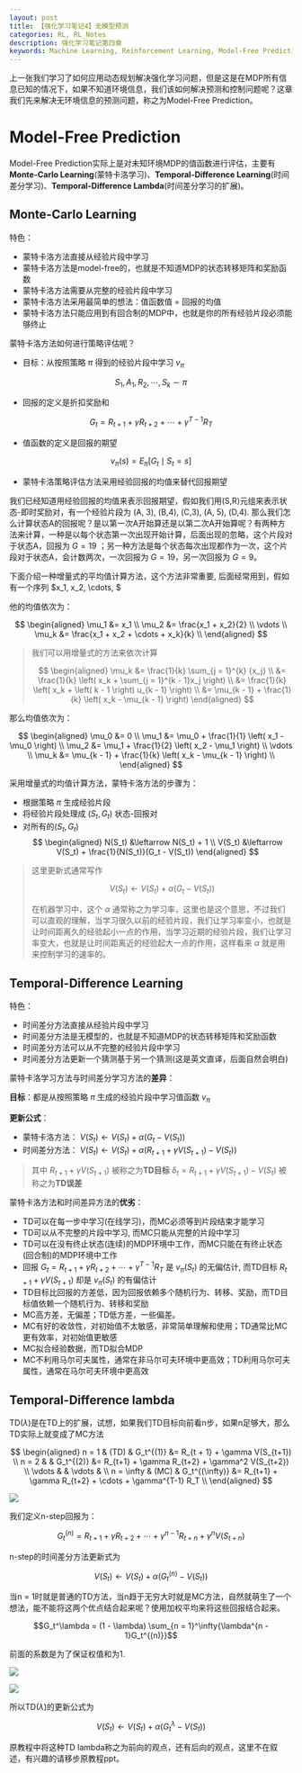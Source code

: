 ```yaml
---
layout: post
title: 【强化学习笔记4】无模型预测
categories: RL, RL_Notes
description: 强化学习笔记第四章
keywords: Machine Learning, Reinforcement Learning, Model-Free Prediction
---
```


上一张我们学习了如何应用动态规划解决强化学习问题，但是这是在MDP所有信息已知的情况下，如果不知道环境信息，我们该如何解决预测和控制问题呢？这章我们先来解决无环境信息的预测问题，称之为Model-Free Prediction。

# Model-Free Prediction

Model-Free Prediction实际上是对未知环境MDP的值函数进行评估，主要有**Monte-Carlo Learning**(蒙特卡洛学习)、**Temporal-Difference Learning**(时间差分学习)、**Temporal-Difference Lambda**(时间差分学习的扩展)。

## Monte-Carlo Learning

特色：

- 蒙特卡洛方法直接从经验片段中学习
- 蒙特卡洛方法是model-free的，也就是不知道MDP的状态转移矩阵和奖励函数
- 蒙特卡洛方法需要从完整的经验片段中学习
- 蒙特卡洛方法采用最简单的想法：值函数值 = 回报的均值
- 蒙特卡洛方法只能应用到有回合制的MDP中，也就是你的所有经验片段必须能够终止

蒙特卡洛方法如何进行策略评估呢？

- 目标：从按照策略 $\pi$ 得到的经验片段中学习 $v_\pi$ 

$$S_1, A_1, R_2, \cdots, S_k \sim \pi$$

- 回报的定义是折扣奖励和

$$G_t = R_{t+1} + \gamma R_{t+2} + \cdots + \gamma^{T-1}R_T$$

- 值函数的定义是回报的期望

$$v_\pi(s) = E_\pi[G_t \mid S_t = s]$$

- 蒙特卡洛策略评估方法采用经验回报的均值来替代回报期望

我们已经知道用经验回报的均值来表示回报期望，假如我们用(S,R)元组来表示状态-即时奖励对，有一个经验片段为 (A, 3), (B,4), (C,3), (A, 5), (D,4). 那么我们怎么计算状态A的回报呢？是以第一次A开始算还是以第二次A开始算呢？有两种方法来计算，一种是以每个状态第一次出现开始计算，后面出现的忽略，这个片段对于状态A，回报为 $G = 19$ ；另一种方法是每个状态每次出现都作为一次，这个片段对于状态A，会计数两次，一次回报为 $G = 19$，另一次回报为 $G = 9$。

下面介绍一种增量式的平均值计算方法，这个方法非常重要, 后面经常用到，假如有一个序列 $x_1, x_2, \cdots, $

他的均值依次为：

$$
\begin{aligned}
\mu_1 &= x_1 \\
\mu_2 &= \frac{x_1 + x_2}{2} \\
\vdots \\
\mu_k &= \frac{x_1 + x_2 + \cdots + x_k}{k} \\
\end{aligned}
$$

>我们可以用增量式的方法来依次计算
>
>$$
>\begin{aligned}
>\mu_k &= \frac{1}{k} \sum_{j = 1}^{k} {x_j} \\
>&= \frac{1}{k} \left( x_k + \sum_{j = 1}^{k - 1}x_j \right) \\
>&= \frac{1}{k} \left( x_k + \left(  k - 1 \right) u_{k - 1} \right) \\
>&= \mu_{k - 1} + \frac{1}{k} \left( x_k - \mu_{k - 1} \right)
>\end{aligned}
>$$

那么均值依次为：

$$
\begin{aligned}
\mu_0 &= 0 \\
\mu_1 &= \mu_0 + \frac{1}{1} \left( x_1 - \mu_0 \right) \\
\mu_2 &= \mu_1 + \frac{1}{2} \left( x_2 - \mu_1 \right) \\
\vdots \\
\mu_k &= \mu_{k - 1} + \frac{1}{k} \left( x_k - \mu_{k - 1} \right) \\
\end{aligned}
$$

采用增量式的均值计算方法，蒙特卡洛方法的步骤为：

- 根据策略 $\pi$ 生成经验片段
- 将经验片段处理成 $\left( S_t, G_t \right)$ 状态-回报对
- 对所有的$\left( S_t, G_t \right)$
    $$
    \begin{aligned}
    N(S_t) &\leftarrow N(S_t) + 1 \\
    V(S_t) &\leftarrow V(S_t) + \frac{1}{N(S_t)}(G_t - V(S_t))
    \end{aligned}
    $$

>这里更新式通常写作
>
>$$V(S_t) \leftarrow V(S_t) + \alpha (G_t - V(S_t))$$
>
>在机器学习中，这个 $\alpha$ 通常称之为学习率，这里也是这个意思，不过我们可以直观的理解，当学习很久以前的经验片段，我们让学习率变小，也就是让时间距离久的经验起小一点的作用，当学习近期的经验片段，我们让学习率变大，也就是让时间距离近的经验起大一点的作用，这样看来 $\alpha$ 就是用来控制学习的速率的。


## Temporal-Difference Learning

特色：

- 时间差分方法直接从经验片段中学习
- 时间差分方法是无模型的，也就是不知道MDP的状态转移矩阵和奖励函数
- 时间差分方法可以从不完整的经验片段中学习
- 时间差分方法更新一个猜测基于另一个猜测(这是英文直译，后面自然会明白) 

蒙特卡洛学习方法与时间差分学习方法的**差异**：

**目标**：都是从按照策略 $\pi$ 生成的经验片段中学习值函数 $v_\pi$

**更新公式**：

- 蒙特卡洛方法： $V(S_t) \leftarrow V(S_t) + \alpha (G_t - V(S_t))$
- 时间差分方法： $V(S_t) \leftarrow V(S_t) + \alpha (R_{t+1} + \gamma V(S_{t+1}) - V(S_t))$

> 其中 $R_{t+1} + \gamma V(S_{t+1})$ 被称之为**TD目标**
> $\delta_t = R_{t+1} + \gamma V(S_{t+1}) - V(S_t)$ 被称之为**TD误差**

蒙特卡洛方法和时间差异方法的**优劣**：

- TD可以在每一步中学习(在线学习)，而MC必须等到片段结束才能学习
- TD可以从不完整的片段中学习, 而MC只能从完整的片段中学习
- TD可以在没有终止状态(连续)的MDP环境中工作，而MC只能在有终止状态(回合制)的MDP环境中工作
- 回报 $G_t = R_{t+1} + \gamma R_{t+2} + \cdots + \gamma^{T-1}R_T$ 是 $v_\pi(S_t)$ 的无偏估计, 而TD目标 $R_{t+1} + \gamma V(S_{t+1})$ 却是 $v_\pi(S_t)$ 的有偏估计
- TD目标比回报的方差低，因为回报依赖多个随机行为、转移、奖励，而TD目标值依赖一个随机行为、转移和奖励
- MC高方差，无偏差；TD低方差，一些偏差。
- MC有好的收敛性，对初始值不太敏感，非常简单理解和使用；TD通常比MC更有效率，对初始值更敏感
- MC拟合经验数据，而TD拟合MDP
- MC不利用马尔可夫属性，通常在非马尔可夫环境中更高效；TD利用马尔可夫属性，通常在马尔可夫环境中更高效

## Temporal-Difference lambda

TD($\lambda$)是在TD上的扩展，试想，如果我们TD目标向前看n步，如果n足够大，那么TD实际上就变成了MC方法

$$
\begin{aligned}
n = 1 & (TD) & G_t^{(1)} &= R_{t + 1} + \gamma V(S_{t+1}) \\
n = 2 & & G_t^{(2)} &= R_{t+1} + \gamma R_{t+2} + \gamma^2 V(S_{t+2}) \\
\vdots & & \vdots & \\
n = \infty & (MC) & G_t^{(\infty)} &= R_{t+1} + \gamma R_{t+2} + \cdots + \gamma^{T-1} R_T \\
\end{aligned}
$$

![](https://github.com/feedliu/feedliu.github.io/blob/master/images/blog/TD-lambda.png?raw=true) 

我们定义n-step回报为：

$$G_t^{(n)} = R_{t+1} + \gamma R_{t+2} + \cdots + \gamma^{n - 1}R_{t+n} + \gamma^nV(S_{t+n})$$

n-step的时间差分方法更新式为

$$V(S_t) \leftarrow V(S_t) + \alpha \left( G_t^{(n)} - V(S_t) \right)$$

当n = 1时就是普通的TD方法，当n趋于无穷大时就是MC方法，自然就萌生了一个想法，能不能将这两个优点结合起来呢？使用加权平均来将这些回报结合起来。

$$G_t^\lambda = (1 - \lambda) \sum_{n = 1}^\infty{\lambda^{n - 1}G_t^{(n)}}$$

前面的系数是为了保证权值和为1.

![](https://github.com/feedliu/feedliu.github.io/blob/master/images/blog/lambda-return.png?raw=true)

![](https://github.com/feedliu/feedliu.github.io/blob/master/images/blog/weight-function.png?raw=true)

所以TD($\lambda$)的更新公式为

$$V(S_t) \leftarrow V(S_t) + \alpha \left( G_t^\lambda - V(S_t) \right)$$

原教程中将这种TD lambda称之为前向的观点，还有后向的观点，这里不在叙述，有兴趣的请移步原教程ppt。
